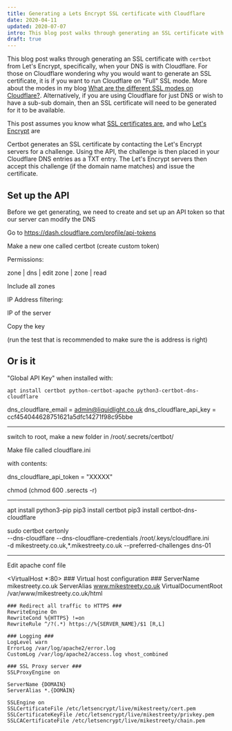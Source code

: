 ```yaml
---
title: Generating a Lets Encrypt SSL certificate with Cloudflare
date: 2020-04-11
updated: 2020-07-07
intro: This blog post walks through generating an SSL certificate with `certbot` from Let's Encrypt, specifically, when your DNS is with Cloudflare. For those on Cloudflare wondering why you would want ...
draft: true
---
```


This blog post walks through generating an SSL certificate with `certbot` from Let's Encrypt, specifically, when your DNS is with Cloudflare. For those on Cloudflare wondering why you would want to generate an SSL certificate, it is if you want to run Cloudflare on "Full" SSL mode. More about the modes in my blog [What are the different SSL modes on Cloudflare?](https://www.mikestreety.co.uk/blog/what-are-the-different-ssl-modes-on-cloudflare). Alternatively, if you are using Cloudflare for just DNS or wish to have a sub-sub domain, then an SSL certificate will need to be generated for it to be available.

This post assumes you know what [SSL certificates are](https://www.cloudflare.com/learning/ssl/what-is-an-ssl-certificate/), and who [Let's Encrypt](https://letsencrypt.org/) are

Certbot generates an SSL certificate by contacting the Let's Encrypt servers for a challenge. Using the API, the challenge is then placed in your Cloudflare DNS entries as a TXT entry. The Let's Encrypt servers then accept this challenge (if the domain name matches) and issue the certificate.  

## Set up the API

Before we get generating, we need to create and set up an API token so that our server can modify the DNS

Go to https://dash.cloudflare.com/profile/api-tokens

Make a new one called certbot (create custom token)

Permissions: 

zone | dns | edit
zone | zone | read

Include all zones

IP Address filtering:

IP of the server

Copy the key

(run the test that is recommended to make sure the is address is right)


## Or is it

"Global API Key" when installed with:

`apt install certbot python-certbot-apache python3-certbot-dns-cloudflare`

dns_cloudflare_email = admin@liquidlight.co.uk
dns_cloudflare_api_key = ccf454044628751621a5dfc14271f98c95bbe

- - - 

switch to root, make a new folder in /root/.secrets/certbot/ 

Make file called cloudflare.ini

with contents:

dns_cloudflare_api_token = "XXXXX"

chmod (chmod 600 .serects -r)

- - - 

apt install python3-pip
pip3 install certbot
pip3 install certbot-dns-cloudflare

sudo certbot certonly \
	--dns-cloudflare --dns-cloudflare-credentials /root/.keys/cloudflare.ini \
	-d mikestreety.co.uk,*.mikestreety.co.uk --preferred-challenges dns-01


- - - 

Edit apache conf file

<VirtualHost *:80>
	### Virtual host configuration ###
	ServerName mikestreety.co.uk
	ServerAlias www.mikestreety.co.uk
	VirtualDocumentRoot /var/www/mikestreety.co.uk/html

	### Redirect all traffic to HTTPS ###
	RewriteEngine On
	RewriteCond %{HTTPS} !=on
	RewriteRule ^/?(.*) https://%{SERVER_NAME}/$1 [R,L]

	### Logging ###
	LogLevel warn
	ErrorLog /var/log/apache2/error.log
	CustomLog /var/log/apache2/access.log vhost_combined
</VirtualHost>

	### SSL Proxy server ###
	SSLProxyEngine on

	ServerName {DOMAIN}
	ServerAlias *.{DOMAIN}

	SSLEngine on
	SSLCertificateFile /etc/letsencrypt/live/mikestreety/cert.pem
	SSLCertificateKeyFile /etc/letsencrypt/live/mikestreety/privkey.pem
	SSLCACertificateFile /etc/letsencrypt/live/mikestreety/chain.pem